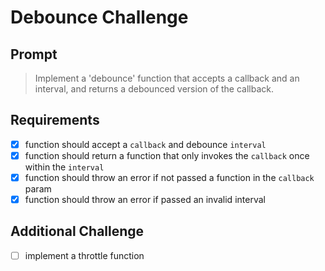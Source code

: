 # Debounce Challenge

## Prompt

> Implement a 'debounce' function that accepts a callback and an interval, and returns a debounced version of the callback.

## Requirements

- [x] function should accept a `callback` and debounce `interval`
- [x] function should return a function that only invokes the `callback` once within the `interval`
- [x] function should throw an error if not passed a function in the `callback` param
- [x] function should throw an error if passed an invalid interval

## Additional Challenge

- [ ] implement a throttle function
